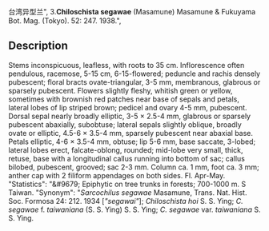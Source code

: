 台湾异型兰",
3.**Chiloschista segawae** (Masamune) Masamune & Fukuyama Bot. Mag. (Tokyo). 52: 247. 1938.",

## Description
Stems inconspicuous, leafless, with roots to 35 cm. Inflorescence often pendulous, racemose, 5-15 cm, 6-15-flowered; peduncle and rachis densely pubescent; floral bracts ovate-triangular, 3-5 mm, membranous, glabrous or sparsely pubescent. Flowers slightly fleshy, whitish green or yellow, sometimes with brownish red patches near base of sepals and petals, lateral lobes of lip striped brown; pedicel and ovary 4-5 mm, pubescent. Dorsal sepal nearly broadly elliptic, 3-5 × 2.5-4 mm, glabrous or sparsely pubescent abaxially, subobtuse; lateral sepals slightly oblique, broadly ovate or elliptic, 4.5-6 × 3.5-4 mm, sparsely pubescent near abaxial base. Petals elliptic, 4-6 × 3.5-4 mm, obtuse; lip 5-6 mm, base saccate, 3-lobed; lateral lobes erect, falcate-oblong, rounded; mid-lobe very small, thick, retuse, base with a longitudinal callus running into bottom of sac; callus bilobed, pubescent, grooved; sac 2-3 mm. Column ca. 1 mm, foot ca. 3 mm; anther cap with 2 filiform appendages on both sides. Fl. Apr-May.
  "Statistics": "&amp;#9679; Epiphytic on tree trunks in forests; 700-1000 m. S Taiwan.
  "Synonym": "*Sarcochilus segawae* Masamune, Trans. Nat. Hist. Soc. Formosa 24: 212. 1934 [*\"segawai\"*]; *Chiloschista hoi* S. S. Ying; *C. segawae* f. *taiwaniana* (S. S. Ying) S. S. Ying; *C. segawae* var. *taiwaniana* S. S. Ying.
